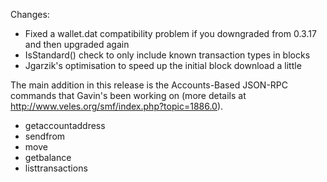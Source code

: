 Changes:
* Fixed a wallet.dat compatibility problem if you downgraded from 0.3.17 and then upgraded again
* IsStandard() check to only include known transaction types in blocks
* Jgarzik's optimisation to speed up the initial block download a little

The main addition in this release is the Accounts-Based JSON-RPC commands that Gavin's been working on (more details at http://www.veles.org/smf/index.php?topic=1886.0).  
* getaccountaddress
* sendfrom
* move
* getbalance
* listtransactions
